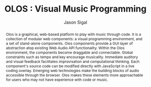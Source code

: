--- 
  title: "OLOS : Visual Music Programming" 
  abstract: "Olos is a graphical, web-based platform to play with music through code. It is a collection of modular web components: a visual programming environment, and a set of stand-alone components. Olos components provide a GUI layer of abstraction atop existing Web Audio API functionality. Within the Olos environment, the components become draggable and connectable. Global constraints such as tempo and key encourage musicality. Immediate auditory and visual feedback facilitates improvisation and computational thinking. Each component's source code can be modified directly with JavaScript in a live coding overlay. Emerging web technologies make the building blocks of audio accessible through the browser. Olos makes these elements more approachable for users who may not have experience with code or music." 
  address: "Atlanta, Georgia" 
  author: "Jason Sigal" 
  booktitle: "Proceedings of the International Web Audio Conference" 
  editor: "Jason Freeman, Alexander Lerch, Matthew Paradis" 
  month: "Proceedings of the International Web Audio Conference"
  pages: "10003" 
  publisher: "Georgia Tech" 
  series: "WAC '16"
  type: "Demo"  
  year: "2016" 
  id: "2016_EA_72" 
  tags: year2016 
  pdflink: /_data/papers/pdf/2016/2016_72.pdf
  ISSN: 2663-5844
---
